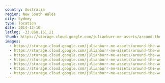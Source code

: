 ```yaml
---
country: Australia
region: New South Wales
city: Sydney
type: location
date: 2014-12-10
latlng: -33.868,151.21
thumb: https://storage.cloud.google.com/julianburr-me-assets/around-the-world/australia/sydney/IMG_8792--thumb.JPG
images:
  - https://storage.cloud.google.com/julianburr-me-assets/around-the-world/australia/sydney/IMG_8800.JPG
  - https://storage.cloud.google.com/julianburr-me-assets/around-the-world/australia/sydney/IMG_8808.JPG
  - https://storage.cloud.google.com/julianburr-me-assets/around-the-world/australia/sydney/IMG_8865.JPG
  - https://storage.cloud.google.com/julianburr-me-assets/around-the-world/australia/sydney/IMG_8791.JPG
  - https://storage.cloud.google.com/julianburr-me-assets/around-the-world/australia/sydney/IMG_8792.JPG
  - https://storage.cloud.google.com/julianburr-me-assets/around-the-world/australia/sydney/IMG_8810.JPG
  - https://storage.cloud.google.com/julianburr-me-assets/around-the-world/australia/sydney/IMG_8812.JPG
---
```

